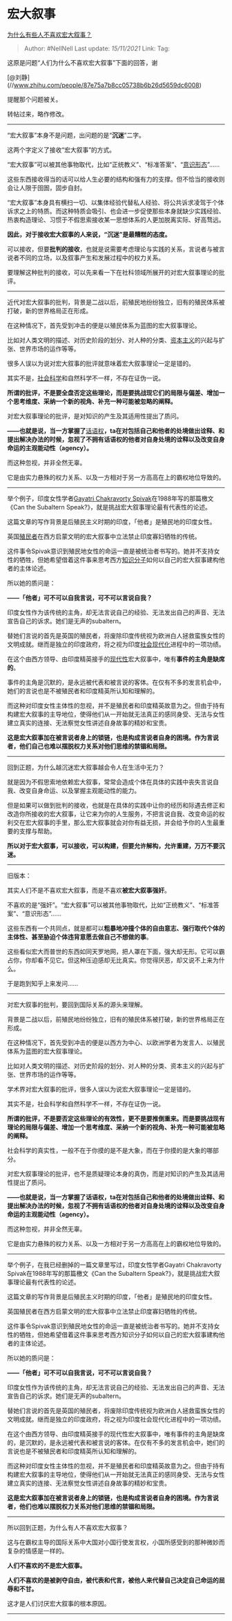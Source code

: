 # 宏大叙事
[为什么有些人不喜欢宏大叙事？](https://www.zhihu.com/question/462072210/answer/1957710788)

> Author: #NellNell 
> Last update: *15/11/2021* 
> Link:
> Tag:  

这原是问题“人们为什么不喜欢宏大叙事”下面的回答，谢

[@刘静] (//www.zhihu.com/people/87e75a7b8cc05738b6b26d5659dc6008)

提醒那个问题被关。

转帖过来，略作修改。

---

“宏大叙事”本身不是问题，出问题的是“**沉迷**”二字。

这两个字定义了接收“宏大叙事”的方式。

“宏大叙事”可以被其他事物取代，比如“正统教义”、“标准答案”、“[意识形态](https://www.zhihu.com/search?q=%E6%84%8F%E8%AF%86%E5%BD%A2%E6%80%81&search_source=Entity&hybrid_search_source=Entity&hybrid_search_extra=%7B%22sourceType%22%3A%22answer%22%2C%22sourceId%22%3A1957710788%7D)”……

这些东西接收得当的话可以给人生必要的结构和强有力的支撑。但不恰当的接收则会让人限于囹圄，固步自封。

“宏大叙事”本身具有横扫一切、以集体经验代替私人经验、将公共诉求凌驾于个体诉求之上的特质。而这种特质会吸引、也会进一步促使那些本身就缺少实践经验、热衷构造理论、习惯于不假思索接收某一思想体系的人更加脱离实际、好高骛远。

**因此，对于接收宏大叙事的人来说，“沉迷”是最糟糕的态度。**

可以接收，但要**批判的接收**，也就是说需要考虑理论与实践的关系，言说者与被言说者不同的立场，以及叙事产生和发展过程中的权力关系。

要理解这种批判的接收，可以先来看一下在社科领域所展开的对宏大叙事理论的批评。

---

近代对宏大叙事的批判，背景是二战以后，前殖民地纷纷独立，旧有的殖民体系被打破，新的世界格局正在形成。

在这种情况下，首先受到冲击的便是以殖民体系为蓝图的宏大叙事理论。

比如对人类文明的描述、对历史阶段的划分、对人种的分类、[资本主义](https://www.zhihu.com/search?q=%E8%B5%84%E6%9C%AC%E4%B8%BB%E4%B9%89&search_source=Entity&hybrid_search_source=Entity&hybrid_search_extra=%7B%22sourceType%22%3A%22answer%22%2C%22sourceId%22%3A1957710788%7D)的兴起与扩张、世界市场的运作等等。

很多人误以为说对宏大叙事的批评就意味着宏大叙事理论一定是错的。

其实不是，[社会科学](https://www.zhihu.com/search?q=%E7%A4%BE%E4%BC%9A%E7%A7%91%E5%AD%A6&search_source=Entity&hybrid_search_source=Entity&hybrid_search_extra=%7B%22sourceType%22%3A%22answer%22%2C%22sourceId%22%3A1957710788%7D)和自然科学不一样，不存在证伪一说。

**所谓的批评，不是要全盘否定这些理论，而是要挑战现它们的局限与偏差、增加一个思考维度、采纳一个新的视角、补充一种可能被忽略的阐释。**

对宏大叙事理论的批评，是对知识的产生及其适用性提出了质问。

**——也就是说，当一方掌握了**[话语权](https://www.zhihu.com/search?q=%E8%AF%9D%E8%AF%AD%E6%9D%83&search_source=Entity&hybrid_search_source=Entity&hybrid_search_extra=%7B%22sourceType%22%3A%22answer%22%2C%22sourceId%22%3A1957710788%7D)**，ta在对包括自己和他者的处境做出诠释、和提出解决办法的时候，忽视了不拥有话语权的他者对自身处境的诠释以及改变自身命运的主观能动性（agency）。**

而这种忽视，并非全然无辜。

它是由实力悬殊的权力关系、以及一方相对于另一方高高在上的霸权地位导致的。

---

举个例子，印度女性学者[Gayatri Chakravorty Spivak](https://www.zhihu.com/search?q=Gayatri%20Chakravorty%20Spivak&search_source=Entity&hybrid_search_source=Entity&hybrid_search_extra=%7B%22sourceType%22%3A%22answer%22%2C%22sourceId%22%3A1957710788%7D)在1988年写的那篇檄文《Can the Subaltern Speak?》，就是挑战宏大叙事理论最有代表性的论述。

这篇文章的写作背景是后殖民主义时期的印度，「他者」是殖民地的印度女性。

英国[殖民者](https://www.zhihu.com/search?q=%E6%AE%96%E6%B0%91%E8%80%85&search_source=Entity&hybrid_search_source=Entity&hybrid_search_extra=%7B%22sourceType%22%3A%22answer%22%2C%22sourceId%22%3A1957710788%7D)在西方启蒙文明的宏大叙事中立法禁止印度寡妇牺牲的传统。

这件事令Spivak意识到殖民地女性的命运一直是被统治者书写的。她并不支持女性的牺牲，但她希望借着这件事来思考西方[知识分子](https://www.zhihu.com/search?q=%E7%9F%A5%E8%AF%86%E5%88%86%E5%AD%90&search_source=Entity&hybrid_search_source=Entity&hybrid_search_extra=%7B%22sourceType%22%3A%22answer%22%2C%22sourceId%22%3A1957710788%7D)如何以自己的宏大叙事建构他者的主体论述。

所以她的质问是：

**——「他者」可不可以自我言说，可不可以言说自我？**

印度女性作为该传统的主角，却无法言说自己的经验、无法发出自己的声音、无法宣告自己的诉求。她们是无声的subaltern。

替她们言说的首先是英国的殖民者，将废除印度传统视为欧洲白人拯救蛮族女性的文明成就。继而是独立的印度政府，将之视为印度[社会现代化](https://www.zhihu.com/search?q=%E7%A4%BE%E4%BC%9A%E7%8E%B0%E4%BB%A3%E5%8C%96&search_source=Entity&hybrid_search_source=Entity&hybrid_search_extra=%7B%22sourceType%22%3A%22answer%22%2C%22sourceId%22%3A1957710788%7D)进程中的一项功绩。

在这个由西方领导、由印度精英接手的[现代性](https://www.zhihu.com/search?q=%E7%8E%B0%E4%BB%A3%E6%80%A7&search_source=Entity&hybrid_search_source=Entity&hybrid_search_extra=%7B%22sourceType%22%3A%22answer%22%2C%22sourceId%22%3A1957710788%7D)宏大叙事中，唯有**事件的主角是缺席的**。

事件的主角是沉默的，是永远被代表和被言说的客体。在仅有不多的发言机会中，她们的言说也是不被殖民者和印度精英所认知和理解的。

而这种对印度女性主体性的忽视，并不是殖民者和印度精英故意为之。但由于持有构建宏大叙事的主导地位，使得他们从一开始就无法真正的感同身受、无法与女性建立真实的连接、无法察觉女性讲述自身故事的精妙和宝贵。

**这是宏大叙事加在被言说者身上的锁链，也是构成言说者自身的困境。作为言说者，他们自己也难以摆脱权力关系对他们思维的禁锢和局限。**

---

回到正题，为什么越沉迷宏大叙事越会令人在生活中无力？

就是因为不假思索地依赖宏大叙事，常常会造成个体在具体的实践中丧失言说自我、改变自身命运、以及掌握主观能动性的能力。

但是如果可以做到批判的接收，也就是在具体的实践中让你的经历和际遇去修正和改造你所接收的宏大叙事，让它来为你的人生服务，不把言说自我、改变命运的权利交在宏大叙事的手里，那么宏大叙事就会对你有益无损，并会给予你的人生最重要的支撑与帮助。

**所以对于宏大叙事，可以接收，可以构建，但要允许解构，允许重建，万万不要沉迷。**

---

旧版本：

其实人们不是不喜欢宏大叙事，而是不喜欢**被宏大叙事强奸**。

不喜欢的是“强奸”。“宏大叙事”可以被其他事物取代，比如“正统教义”、“标准答案”、“意识形态”……

这些东西有一个共同点，就是都可以**粗暴地冲撞个体的自由意志、强行取代个体的主体性、甚至胁迫个体违背意愿去做自己不想做的事**。

这些看似宏大而普世的东西如同天罗地网，把人罩在下面，强大却无形。它可以霸占你，你却看不见它。但这种压迫感却无比真实。你觉得厌恶，却又说不上来为什么。

于是跑到知乎上来发问……

---

对宏大叙事的批判，要回到国际关系的源头来理解。

背景是二战以后，前殖民地纷纷独立，旧有的殖民体系被打破，新的世界格局正在形成。

在这种情况下，首先受到冲击的便是以西方为中心、以欧洲学者为发言人、以殖民体系为蓝图的宏大叙事理论。

比如对人类文明的描述、对历史阶段的划分、对人种的分类、资本主义的兴起与扩张、世界市场的运作等等。

学术界对宏大叙事的批评，很多人误以为说宏大叙事理论一定是错的。

其实不是，社会科学和自然科学不一样，不存在证伪一说。

**所谓的批评，不是要否定这些理论的有效性，更不是要推倒重来。而是要挑战现有理论的局限与偏差、增加一个思考维度、采纳一个新的视角、补充一种可能被忽略的阐释。**

社会科学的真实性，一般不在于你摸的是不是大象，而在于你摸的是大象的哪部分。

对宏大叙事理论的批评，也不是质疑理论本身的真伪，而是对知识的产生及其适用性提出了质问。

**——也就是说，当一方掌握了话语权，ta在对包括自己和他者的处境做出诠释、和提出解决办法的时候，忽视了不拥有话语权的他者对自身处境的诠释以及改变自身命运的主观能动性（agency）。**

而这种忽视，并非全然无辜。

它是由实力悬殊的权力关系、以及一方相对于另一方高高在上的霸权地位导致的。

---

举个例子，在我已经删掉的一篇文章里写过，印度女性学者Gayatri Chakravorty Spivak在1988年写的那篇檄文《Can the Subaltern Speak?》，就是挑战宏大叙事理论最有代表性的论述。

这篇文章的写作背景是后殖民主义时期的印度，「他者」是殖民地的印度女性。

英国殖民者在西方启蒙文明的宏大叙事中立法禁止印度寡妇牺牲的传统。

这件事令Spivak意识到殖民地女性的命运一直是被统治者书写的。她并不支持女性的牺牲，但她希望借着这件事来思考西方知识分子如何以自己的宏大叙事建构他者的主体论述。

所以她的质问是：

**——「他者」可不可以自我言说，可不可以言说自我？**

印度女性作为该传统的主角，却无法言说自己的经验、无法发出自己的声音、无法宣告自己的诉求。她们是无声的subaltern。

替她们言说的首先是英国的殖民者，将废除印度传统视为欧洲白人拯救蛮族女性的文明成就。继而是独立的印度政府，将之视为印度社会现代化进程中的一项功绩。

在这个由西方领导、由印度精英接手的现代性宏大叙事中，唯有事件的主角是缺席的，是沉默的，是永远被代表和被言说的客体。在仅有不多的发言机会中，她们的言说也是不被殖民者和印度精英所认知和理解的。

而这种对印度女性主体性的忽视，并不是殖民者和印度精英故意为之。但由于持有构建宏大叙事的主导地位，使得他们从一开始就无法真正的感同身受、无法与女性建立真实的连接、无法察觉女性讲述自身故事的精妙和宝贵。

**这是宏大叙事加在被言说者身上的锁链，也是构成言说者自身的困境。作为言说者，他们也难以摆脱权力关系对他们思维的禁锢和局限。**

---

所以回到正题，为什么有人不喜欢宏大叙事？

这与在霸权主导的国际关系中大国对小国行使发言权，小国所感受到的那种微妙而复杂的情感是一样的。

**人们不喜欢的不是宏大叙事。**

**人们不喜欢的是被剥夺自由，被代表和代言，被他人来代替自己决定自己命运的屈辱和不甘。**

这才是人们讨厌宏大叙事的根本原因。

---

